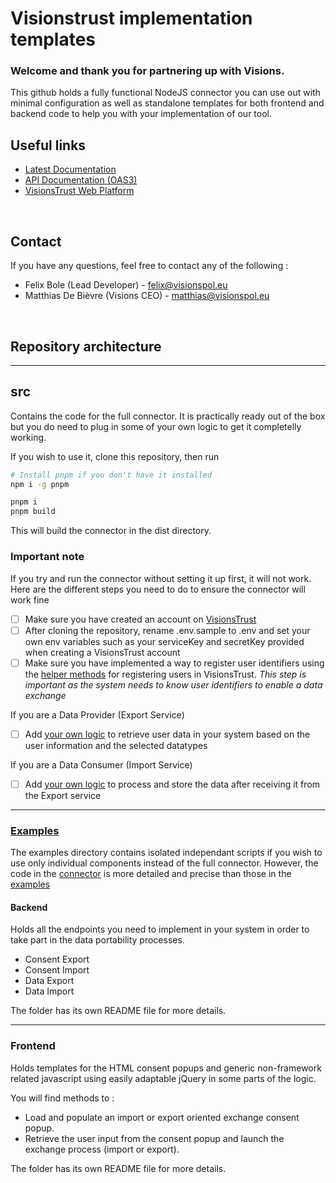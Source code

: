 # Visionstrust implementation templates

### Welcome and thank you for partnering up with Visions.

This github holds a fully functional NodeJS connector you can use out with minimal configuration as well as standalone templates for both frontend and backend code to help you with your implementation of our tool.

## Useful links

-   [Latest Documentation](https://visionstrust.com/public/docs)
-   [API Documentation (OAS3)](https://visionstrust.com/api-docs)
-   [VisionsTrust Web Platform](https://visionstrust.com)

<br/>

## Contact

If you have any questions, feel free to contact any of the following :

-   Felix Bole (Lead Developer) - <felix@visionspol.eu>
-   Matthias De Bièvre (Visions CEO) - <matthias@visionspol.eu>

<br/>

## Repository architecture

---

## src

Contains the code for the full connector. It is practically ready out of the box but you do need to plug in some of your own logic to get it completelly working.

If you wish to use it, clone this repository, then run

```bash
# Install pnpm if you don't have it installed
npm i -g pnpm

pnpm i
pnpm build
```

This will build the connector in the dist directory.

### Important note

If you try and run the connector without setting it up first, it will not work. Here are the different steps you need to do to ensure the connector will work fine

-   [ ] Make sure you have created an account on [VisionsTrust](https://visionstrust.com)
-   [ ] After cloning the repository, rename .env.sample to .env and set your own env variables such as your serviceKey and secretKey provided when creating a VisionsTrust account
-   [ ] Make sure you have implemented a way to register user identifiers using the [helper methods](./src/utils/users.ts) for registering users in VisionsTrust. _This step is important as the system needs to know user identifiers to enable a data exchange_

If you are a Data Provider (Export Service)

-   [ ] Add [your own logic](./src/routes/data.ts) to retrieve user data in your system based on the user information and the selected datatypes

If you are a Data Consumer (Import Service)

-   [ ] Add [your own logic](./src/routes/data.ts) to process and store the data after receiving it from the Export service

---

### [Examples](./examples/)

The examples directory contains isolated independant scripts if you wish to use only individual components instead of the full connector. However, the code in the [connector](./src/) is more detailed and precise than those in the [examples](./examples/)

#### Backend

Holds all the endpoints you need to implement in your system in order to take part in the data portability processes.

-   Consent Export
-   Consent Import
-   Data Export
-   Data Import

The folder has its own README file for more details.

---

### Frontend

Holds templates for the HTML consent popups and generic non-framework related javascript using easily adaptable jQuery in some parts of the logic.

You will find methods to :

-   Load and populate an import or export oriented exchange consent popup.
-   Retrieve the user input from the consent popup and launch the exchange process (import or export).

The folder has its own README file for more details.
